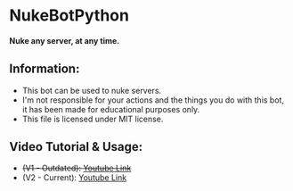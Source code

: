 # NukeBotPython

#### **Nuke any server, at any time.**

## Information:
- This bot can be used to nuke servers.
- I'm not responsible for your actions and the things you do with this bot, it has been made for educational purposes only.
- This file is licensed under MIT license.

## Video Tutorial & Usage:
  - ~~(V1 - Outdated): [Youtube Link](https://www.youtube.com/watch?v=70r2YtvzY2U)~~
  - (V2 - Current): [Youtube Link](https://www.youtube.com/watch?v=nuqUf23FJ60)
